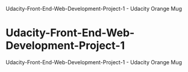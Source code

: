 Udacity-Front-End-Web-Development-Project-1 - Udacity Orange Mug
# Udacity-Front-End-Web-Development-Project-1
Udacity-Front-End-Web-Development-Project-1 - Udacity Orange Mug
